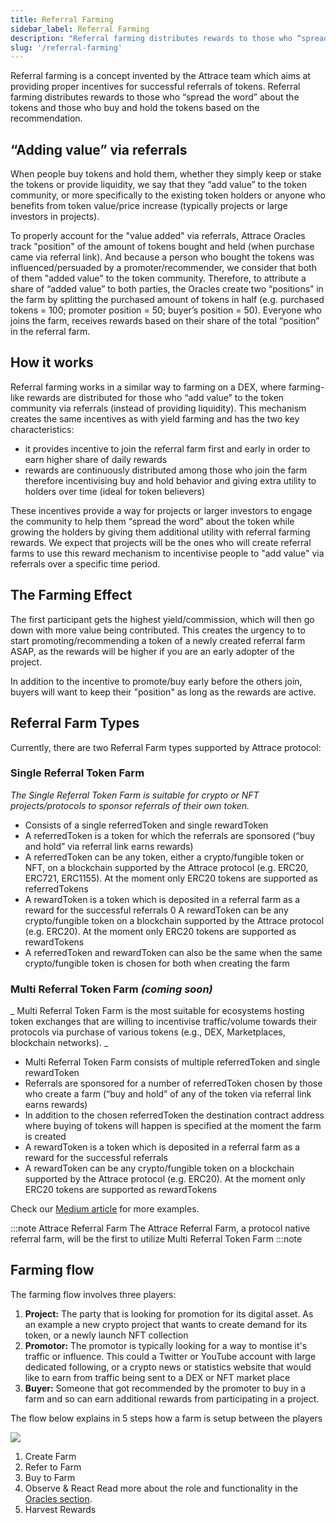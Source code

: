 ```yaml
---
title: Referral Farming
sidebar_label: Referral Farming
description: "Referral farming distributes rewards to those who “spread the word” about the tokens and those who buy and hold the tokens based on the recommendation"
slug: '/referral-farming'
---
```


Referral farming is a concept invented by the Attrace team which aims at providing proper incentives for successful referrals of tokens. Referral farming distributes rewards to those who “spread the word” about the tokens and those who buy and hold the tokens based on the recommendation. 

## “Adding value” via referrals
When people buy tokens and hold them, whether they simply keep or stake the tokens or provide liquidity, we say that they “add value” to the token community, or more specifically to the existing token holders or anyone who benefits from token value/price increase (typically projects or large investors in projects).

To properly account for the "value added" via referrals, Attrace Oracles track "position" of the amount of tokens bought and held (when purchase came via referral link). And because a person who bought the tokens was influenced/persuaded by a promoter/recommender, we consider that both of them "added value" to the token community. Therefore, to attribute a share of “added value” to both parties, the Oracles create two “positions” in the farm by splitting the purchased amount of tokens in half (e.g. purchased tokens = 100; promoter position = 50; buyer’s position = 50). Everyone who joins the farm, receives rewards based on their share of the total “position” in the referral farm.

## How it works
​​Referral farming works in a similar way to farming on a DEX, where farming-like rewards are distributed for those who “add value” to the token community via referrals (instead of providing liquidity). This mechanism creates the same incentives as with yield farming and has the two key characteristics:


* it provides incentive to join the referral farm first and early in order to earn higher share of daily rewards
* rewards are continuously distributed among those who join the farm therefore incentivising buy and hold behavior and giving extra utility to holders over time (ideal for token believers)

These incentives provide a way for projects or larger investors to engage the community to help them “spread the word” about the token while growing the holders by giving them additional utility with referral farming rewards. We expect that projects will be the ones who will create referral farms to use this reward mechanism to incentivise people to "add value" via referrals over a specific time period.


## The Farming Effect
The first participant gets the highest yield/commission, which will then go down with more value being contributed. This creates the urgency to to start promoting/recommending a token of a newly created referral farm ASAP, as the rewards will be higher if you are an early adopter of the project.

In addition to the incentive to promote/buy early before the others join, buyers will want to keep their "position" as long as the rewards are active.

## Referral Farm Types

Currently, there are two Referral Farm types supported by Attrace protocol: 

### Single Referral Token Farm
_The Single Referral Token Farm is suitable for crypto or NFT projects/protocols to sponsor referrals of their own token._

- Consists of a single referredToken and single rewardToken 
- A referredToken is a token for which the referrals are sponsored (“buy and hold” via referral link earns rewards) 
- A referredToken can be any token, either a crypto/fungible token or NFT, on a blockchain supported by the Attrace protocol (e.g. ERC20, ERC721, ERC1155). At the moment only ERC20 tokens are supported as referredTokens
- A rewardToken is a token which is deposited in a referral farm as a reward for the successful referrals 
0 A rewardToken can be any crypto/fungible token on a blockchain supported by the Attrace protocol (e.g. ERC20). At the moment only ERC20 tokens are supported as rewardTokens 
- A referredToken and rewardToken can also be the same when the same crypto/fungible token is chosen for both when creating the farm


### Multi Referral Token Farm _(coming soon)_
_ Multi Referral Token Farm is the most suitable for ecosystems hosting token exchanges that are willing to incentivise traffic/volume towards their protocols via purchase of various tokens (e.g., DEX, Marketplaces, blockchain networks). _

- Multi Referral Token Farm consists of multiple referredToken and single rewardToken
- Referrals are sponsored for a number of referredToken chosen by those who create a farm (“buy and hold” of any of the token via referral link earns rewards) 
- In addition to the chosen referredToken the destination contract address where buying of tokens will happen is specified at the moment the farm is created
- A rewardToken is a token which is deposited in a referral farm as a reward for the successful referrals 
- A rewardToken can be any crypto/fungible token on a blockchain supported by the Attrace protocol (e.g. ERC20). At the moment only ERC20 tokens are supported as rewardTokens 

Check our [Medium article](https://medium.com/attrace/overview-attrace-referral-farms-52b2f88f05af) for more examples.  

:::note Attrace Referral Farm
The Attrace Referral Farm, a protocol native referral farm, will be the first to utilize Multi Referral Token Farm
:::note




## Farming flow
The farming flow involves three players:
1. **Project:** The party that is looking for promotion for its digital asset. As an example a new crypto project that wants to create demand for its token, or a newly launch NFT collection
1. **Promotor:** The promotor is typically looking for a way to montise it's traffic or influence. This could a Twitter or YouTube account with large dedicated following, or a crypto news or statistics website that would like to earn from traffic being sent to a DEX or NFT market place
1. **Buyer:** Someone that got recommended by the promoter to buy in a farm and so can earn additional rewards from participating in a project.

The flow below explains in 5 steps how a farm is setup between the players

![](/docs/referral-farming/farm-overview.svg)

1. Create Farm
1. Refer to Farm
1. Buy to Farm
1. Observe & React Read more about the role and functionality in the [Oracles section](/docs/oracles).
1. Harvest Rewards







